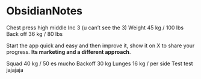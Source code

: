 # ObsidianNotes
Chest press 
    high middle
     Inc 3 (u can’t see the 3)
     Weight 45 kg / 100 lbs 
Back off
    36 kg / 80 lbs 


Start the app quick and easy and then improve it, show it on X to share your progress. **Its marketing and a different approach**.

Squad 
     40 kg / 50 es mucho
Backoff 
     30 kg 
Lunges
     16 kg / per side 
 Test test jajajaja